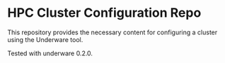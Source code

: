 # HPC Cluster Configuration Repo

This repository provides the necessary content for configuring a cluster using the Underware tool.

Tested with underware 0.2.0.
